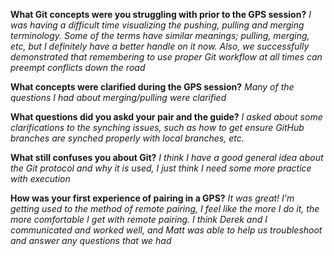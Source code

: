 
**What Git concepts were you struggling with prior to the GPS session?**
*I was having a difficult time visualizing the pushing, pulling and merging terminology. Some of the terms have similar meanings; pulling, merging, etc, but I definitely have a better handle on it now. Also, we successfully demonstrated that remembering to use proper Git workflow at all times can preempt conflicts down the road*

**What concepts were clarified during the GPS session?**
*Many of the questions I had about merging/pulling were clarified*

**What questions did you askd your pair and the guide?**
*I asked about some clarifications to the synching issues, such as how to get ensure GitHub branches are synched properly with local branches, etc.*

**What still confuses you about Git?**
*I think I have a good general idea about the Git protocol and why it is used, I just think I need some more practice with execution*

**How was your first experience of pairing in a GPS?**
*It was great! I'm getting used to the method of remote pairing, I feel like the more I do it, the more comfortable I get with remote pairing. I think Derek and I communicated and worked well, and Matt was able to help us troubleshoot and answer any questions that we had*
